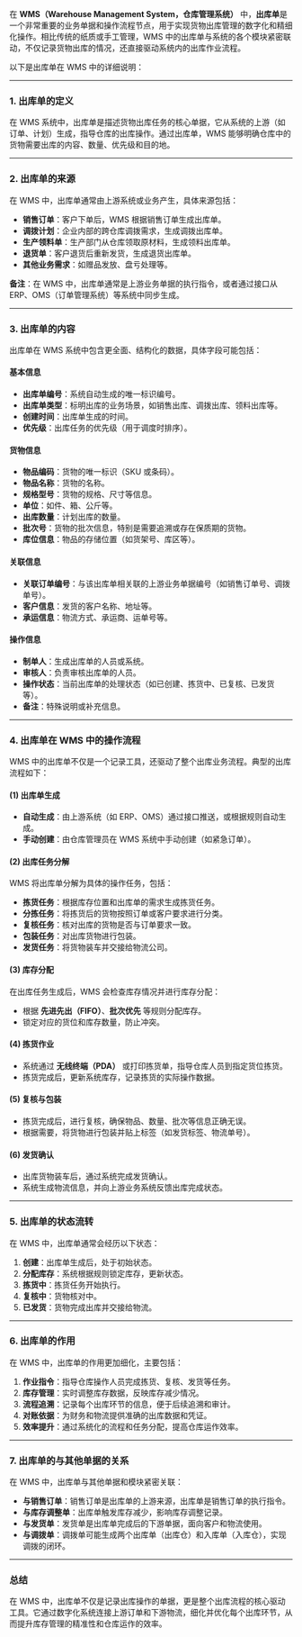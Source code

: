 在 **WMS（Warehouse Management System，仓库管理系统）** 中，**出库单**是一个非常重要的业务单据和操作流程节点，用于实现货物出库管理的数字化和精细化操作。相比传统的纸质或手工管理，WMS 中的出库单与系统的各个模块紧密联动，不仅记录货物出库的情况，还直接驱动系统内的出库作业流程。

以下是出库单在 WMS 中的详细说明：

---

### **1. 出库单的定义**
在 WMS 系统中，出库单是描述货物出库任务的核心单据，它从系统的上游（如订单、计划）生成，指导仓库的出库操作。通过出库单，WMS 能够明确仓库中的货物需要出库的内容、数量、优先级和目的地。

---

### **2. 出库单的来源**
在 WMS 中，出库单通常由上游系统或业务产生，具体来源包括：
- **销售订单**：客户下单后，WMS 根据销售订单生成出库单。
- **调拨计划**：企业内部的跨仓库调拨需求，生成调拨出库单。
- **生产领料单**：生产部门从仓库领取原材料，生成领料出库单。
- **退货单**：客户退货后重新发货，生成退货出库单。
- **其他业务需求**：如赠品发放、盘亏处理等。

**备注**：在 WMS 中，出库单通常是上游业务单据的执行指令，或者通过接口从 ERP、OMS（订单管理系统）等系统中同步生成。

---

### **3. 出库单的内容**
出库单在 WMS 系统中包含更全面、结构化的数据，具体字段可能包括：

#### **基本信息**
- **出库单编号**：系统自动生成的唯一标识编号。
- **出库单类型**：标明出库的业务场景，如销售出库、调拨出库、领料出库等。
- **创建时间**：出库单生成的时间。
- **优先级**：出库任务的优先级（用于调度时排序）。

#### **货物信息**
- **物品编码**：货物的唯一标识（SKU 或条码）。
- **物品名称**：货物的名称。
- **规格型号**：货物的规格、尺寸等信息。
- **单位**：如件、箱、公斤等。
- **出库数量**：计划出库的数量。
- **批次号**：货物的批次信息，特别是需要追溯或存在保质期的货物。
- **库位信息**：物品的存储位置（如货架号、库区等）。

#### **关联信息**
- **关联订单编号**：与该出库单相关联的上游业务单据编号（如销售订单号、调拨单号）。
- **客户信息**：发货的客户名称、地址等。
- **承运信息**：物流方式、承运商、运单号等。

#### **操作信息**
- **制单人**：生成出库单的人员或系统。
- **审核人**：负责审核出库单的人员。
- **操作状态**：当前出库单的处理状态（如已创建、拣货中、已复核、已发货等）。
- **备注**：特殊说明或补充信息。

---

### **4. 出库单在 WMS 中的操作流程**
WMS 中的出库单不仅是一个记录工具，还驱动了整个出库业务流程。典型的出库流程如下：

#### **(1) 出库单生成**
- **自动生成**：由上游系统（如 ERP、OMS）通过接口推送，或根据规则自动生成。
- **手动创建**：由仓库管理员在 WMS 系统中手动创建（如紧急订单）。

#### **(2) 出库任务分解**
WMS 将出库单分解为具体的操作任务，包括：
- **拣货任务**：根据库存位置和出库单的需求生成拣货任务。
- **分拣任务**：将拣货后的货物按照订单或客户要求进行分类。
- **复核任务**：核对出库的货物是否与订单要求一致。
- **包装任务**：对出库货物进行包装。
- **发货任务**：将货物装车并交接给物流公司。

#### **(3) 库存分配**
在出库任务生成后，WMS 会检查库存情况并进行库存分配：
- 根据 **先进先出（FIFO）**、**批次优先** 等规则分配库存。
- 锁定对应的货位和库存数量，防止冲突。

#### **(4) 拣货作业**
- 系统通过 **无线终端（PDA）** 或打印拣货单，指导仓库人员到指定货位拣货。
- 拣货完成后，更新系统库存，记录拣货的实际操作数据。

#### **(5) 复核与包装**
- 拣货完成后，进行复核，确保物品、数量、批次等信息正确无误。
- 根据需要，将货物进行包装并贴上标签（如发货标签、物流单号）。

#### **(6) 发货确认**
- 出库货物装车后，通过系统完成发货确认。
- 系统生成物流信息，并向上游业务系统反馈出库完成状态。

---

### **5. 出库单的状态流转**
在 WMS 中，出库单通常会经历以下状态：
1. **创建**：出库单生成后，处于初始状态。
2. **分配库存**：系统根据规则锁定库存，更新状态。
3. **拣货中**：拣货任务开始执行。
4. **复核中**：货物核对中。
5. **已发货**：货物完成出库并交接给物流。

---

### **6. 出库单的作用**
在 WMS 中，出库单的作用更加细化，主要包括：
1. **作业指令**：指导仓库操作人员完成拣货、复核、发货等任务。
2. **库存管理**：实时调整库存数据，反映库存减少情况。
3. **流程追溯**：记录每个出库环节的信息，便于后续追溯和审计。
4. **对账依据**：为财务和物流提供准确的出库数据和凭证。
5. **效率提升**：通过系统化的流程和任务分配，提高仓库运作效率。

---

### **7. 出库单的与其他单据的关系**
在 WMS 中，出库单与其他单据和模块紧密关联：
- **与销售订单**：销售订单是出库单的上游来源，出库单是销售订单的执行指令。
- **与库存调整单**：出库单触发库存减少，影响库存调整记录。
- **与发货单**：发货单是出库单完成后的下游单据，面向客户和物流使用。
- **与调拨单**：调拨单可能生成两个出库单（出库仓）和入库单（入库仓），实现调拨的闭环。

---

### **总结**
在 WMS 中，出库单不仅是记录出库操作的单据，更是整个出库流程的核心驱动工具。它通过数字化系统连接上游订单和下游物流，细化并优化每个出库环节，从而提升库存管理的精准性和仓库运作的效率。